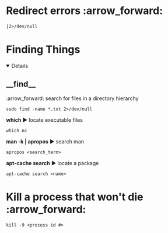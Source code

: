 

<H1>
Redirect errors :arrow_forward: </h1>

```
|2>/dev/null
```


<h1>Finding Things</h1>
<details open> 

<h2>__find__</h2>   :arrow_forward:
search for files in a directory hierarchy

```
sudo find -name *.txt 2>/dev/null
```

__which__ :arrow_forward: locate executable files

```
which nc
```

__man -k | apropos__ :arrow_forward: search man
```
apropos <search_term>
```

__apt-cache search__ :arrow_forward: locate a package
```
apt-cache search <name>
```


</details>

<H1>Kill a process that won't die  :arrow_forward: </h1>

```
kill -9 <process id #>
```

